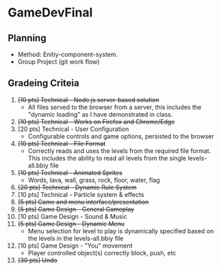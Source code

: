 # GameDevFinal

## Planning
 - Method: Enitiy-component-system.
 - Group Project (git work flow)

## Gradeing Criteia
1. ~~[10 pts] Technical - Node.js server-based solution~~
    * All files served to the browser from a server, this includes the "dynamic loading" as I have demonstrated in class.
2. ~~[10 pts] Technical - Works on Firefox and Chrome/Edge~~
3. [20 pts] Technical - User Configuration
    * Configurable controls and game options, persisted to the browser
4. ~~[10 pts] Technical - File Format~~
    * Correctly reads and uses the levels from the required file format. This includes the ability to read all levels from the single levels-all.bbiy file
5. ~~[10 pts] Technical - Animated Sprites~~
    * Words, lava, wall, grass, rock, floor, water, flag
6. ~~[20 pts] Technical - Dynamic Rule System~~
7. [10 pts] Technical - Particle system & effects
8. ~~[5 pts] Game and menu interface/presentation~~
9. ~~[5 pts] Game Design - General Gameplay~~
10. [10 pts] Game Design - Sound & Music
11. ~~[5 pts] Game Design - Dynamic Menu~~
    * Menu selection for level to play is dynamically specified based on the levels in the levels-all.bbiy file
12. [10 pts] Game Design - "You" movement
    * Player controlled object(s) correctly block, push, etc
13. ~~[30 pts] Undo~~
